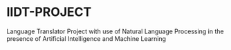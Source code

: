 # IIDT-PROJECT
Language Translator Project with use of Natural Language Processing in the presence of Artificial Intelligence and Machine Learning 
